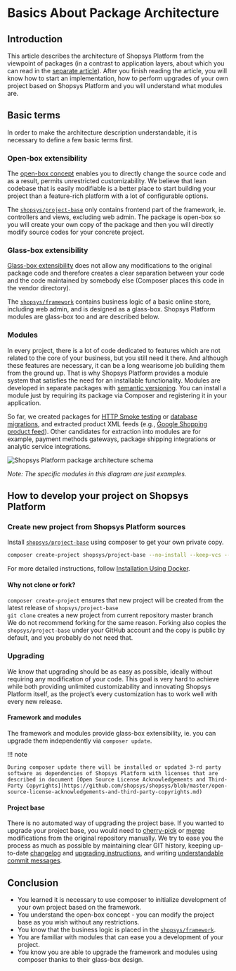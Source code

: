 # Basics About Package Architecture

## Introduction

This article describes the architecture of Shopsys Platform from the viewpoint of packages
(in a contrast to application layers, about which you can read in the [separate article](../model/introduction-to-model-architecture.md)).
After you finish reading the article, you will know
how to start an implementation, how to perform upgrades of your own project based on Shopsys Platform
and you will understand what modules are.

## Basic terms

In order to make the architecture description understandable, it is necessary to define a few basic terms first.

### Open-box extensibility

The [open-box concept](https://en.wikipedia.org/wiki/Extensibility#Open-Box) enables you to directly change the source code and as a result, permits unrestricted customizability.
We believe that lean codebase that is easily modifiable is a better place to start building your project than a feature-rich platform
with a lot of configurable options.

The [`shopsys/project-base`](https://github.com/shopsys/project-base)
only contains frontend part of the framework, ie. controllers and views, excluding web admin.
The package is open-box so you will create your own copy of the package and then you will directly modify source codes for your concrete project.

### Glass-box extensibility

[Glass-box extensibility](https://en.wikipedia.org/wiki/Extensibility#Glass-Box) does not allow any modifications to the original package code and therefore creates
a clear separation between your code and the code maintained by somebody else (Composer places this code in the vendor directory).

The [`shopsys/framework`](https://github.com/shopsys/framework)
contains business logic of a basic online store, including web admin, and is designed as a glass-box.
Shopsys Platform modules are glass-box too and are described below.

### Modules

In every project, there is a lot of code dedicated to features which are not related to the core of your business,
but you still need it there. And although these features are necessary, it can be a long wearisome job building them from the ground up.
That is why Shopsys Platform provides a module system that satisfies the need for an installable functionality.
Modules are developed in separate packages with [semantic versioning](http://semver.org/).
You can install a module just by requiring its package via Composer and registering it in your application.

So far, we created packages for [HTTP Smoke testing](https://github.com/shopsys/http-smoke-testing) or [database migrations](https://github.com/shopsys/migrations),
and extracted product XML feeds (e.g., [Google Shopping product feed](https://github.com/shopsys/product-feed-google)).
Other candidates for extraction into modules are for example, payment methods gateways, package shipping integrations or analytic service integrations.

![Shopsys Platform package architecture schema](../img/package-architecture.png 'Shopsys Platform Package Architecture')

_Note: The specific modules in this diagram are just examples._

## How to develop your project on Shopsys Platform

### Create new project from Shopsys Platform sources

Install [`shopsys/project-base`](https://github.com/shopsys/project-base) using composer to get your own private copy.

```sh
composer create-project shopsys/project-base --no-install --keep-vcs --ignore-platform-reqs
```

For more detailed instructions, follow [Installation Using Docker](../installation/installation-guide.md#installation-using-docker).

#### Why not clone or fork?

`composer create-project` ensures that new project will be created from the latest release of `shopsys/project-base`  
`git clone` creates a new project from current repository master branch  
We do not recommend forking for the same reason.
Forking also copies the `shopsys/project-base` under your GitHub account and the copy is public by default, and you probably do not need that.

### Upgrading

We know that upgrading should be as easy as possible, ideally without requiring any modification of your code.
This goal is very hard to achieve while both providing unlimited customizability and innovating Shopsys Platform itself,
as the project’s every customization has to work well with every new release.

#### Framework and modules

The framework and modules provide glass-box extensibility,
ie. you can upgrade them independently via `composer update`.

!!! note

    During composer update there will be installed or updated 3-rd party software as dependencies of Shopsys Platform with licenses that are described in document [Open Source License Acknowledgements and Third-Party Copyrights](https://github.com/shopsys/shopsys/blob/master/open-source-license-acknowledgements-and-third-party-copyrights.md)

#### Project base

There is no automated way of upgrading the project base.
If you wanted to upgrade your project base, you would need to [cherry-pick](https://git-scm.com/docs/git-cherry-pick) or [merge](https://git-scm.com/docs/git-merge) modifications from the original repository manually.
We try to ease you the process as much as possible by maintaining clear GIT history,
keeping up-to-date [changelog](https://github.com/shopsys/shopsys/blob/master/CHANGELOG.md) and [upgrading instructions](https://github.com/shopsys/shopsys/blob/master/UPGRADE.md),
and writing [understandable commit messages](../contributing/guidelines-for-creating-commits.md).

## Conclusion

- You learned it is necessary to use composer to initialize development of your own project based on the framework.
- You understand the open-box concept - you can modify the project base as you wish without any restrictions.
- You know that the business logic is placed in the [`shopsys/framework`](https://github.com/shopsys/framework).
- You are familiar with modules that can ease you a development of your project.
- You know you are able to upgrade the framework and modules using composer thanks to their glass-box design.
